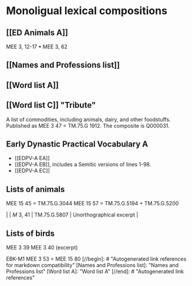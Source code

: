 # Monoligual lexical compositions

## [[ED Animals A]]

MEE 3, 12-17
• MEE 3, 62

## [[Names and Professions list]]

## [[Word list A]]

## [[Word list C]] "Tribute"
A list of commodities, including animals, dairy, and other foodstuffs. Published as MEE 3 47 = TM.75.G 1912. The composite is Q000031.

## Early Dynastic Practical Vocabulary A

* [[EDPV-A EA]]
* [[EDPV-A EB]], includes a Semitic versions of lines 1-98.
* [[EDPV-A EC]]

## Lists of animals

MEE 15 45 = TM.75.G.3044
MEE 15 57 = TM.75.G.5194 + TM.75.G.5200


|              | *M* 3, 41  | TM.75.G.5807  | Unorthographical excerpt |
## Lists of birds

MEE 3 39
MEE 3 40 (excerpt)



EBK-M1 MEE 3 53 = MEE 15 80
[//begin]: # "Autogenerated link references for markdown compatibility"
[Names and Professions list]: <Names and Professions list> "Names and Professions list"
[Word list A]: <Word list A> "Word list A"
[//end]: # "Autogenerated link references"